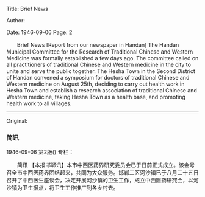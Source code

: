 Title: Brief News

Author:

Date: 1946-09-06
Page: 2

　　Brief News
    [Report from our newspaper in Handan] The Handan Municipal Committee for the Research of Traditional Chinese and Western Medicine was formally established a few days ago. The committee called on all practitioners of traditional Chinese and Western medicine in the city to unite and serve the public together. The Hesha Town in the Second District of Handan convened a symposium for doctors of traditional Chinese and Western medicine on August 25th, deciding to carry out health work in Hesha Town and establish a research association of traditional Chinese and Western medicine, taking Hesha Town as a health base, and promoting health work to all villages.



<hr /> 

Original: 


### 简讯

1946-09-06
第2版()
专栏：

　　简讯
    【本报邯郸讯】本市中西医药界研究委员会已于日前正式成立。该会号召全市中西医药界团结起来，共同为大众服务。邯郸二区河沙镇已于八月二十五日召开了中西医生座谈会，决定开展河沙镇的卫生工作，成立中西医药研究会，以河沙镇为卫生据点，将卫生工作推广到各乡村去。
